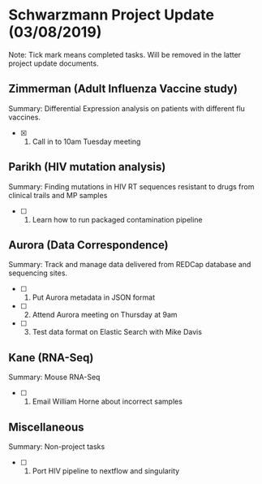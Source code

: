 # **Schwarzmann Project Update (03/08/2019)**
Note: Tick mark means completed tasks. Will be removed in the latter project update documents.

## Zimmerman (Adult Influenza Vaccine study)
Summary: Differential Expression analysis on patients with different flu vaccines.
- [x] 1. Call in to 10am Tuesday meeting

## Parikh (HIV mutation analysis)
Summary: Finding mutations in  HIV RT sequences resistant to drugs from clinical trails and MP samples
- [ ] 1. Learn how to run packaged contamination pipeline

## Aurora (Data Correspondence)
Summary: Track and manage data delivered from REDCap database and sequencing sites.
- [ ] 1. Put Aurora metadata in JSON format
- [ ] 2. Attend Aurora meeting on Thursday at 9am
- [ ] 3. Test data format on Elastic Search with Mike Davis

## Kane (RNA-Seq)
Summary: Mouse RNA-Seq
- [ ] 1. Email William Horne about incorrect samples

## Miscellaneous
Summary: Non-project tasks
- [ ] 1. Port HIV pipeline to nextflow and singularity 
